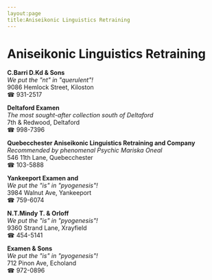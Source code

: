 ```yaml
---
layout:page
title:Aniseikonic Linguistics Retraining
---
```

# Aniseikonic Linguistics Retraining

**C.Barri D.Kd & Sons**  
_We put the "nt" in "querulent"!_  
9086 Hemlock Street, Kiloston  
☎ 931-2517



**Deltaford Examen**  
_The most sought-after collection south of Deltaford_  
7th & Redwood, Deltaford  
☎ 998-7396



**Quebecchester Aniseikonic Linguistics Retraining and Company**  
_Recommended by phenomenal Psychic Mariska Oneal_  
546 11th Lane, Quebecchester  
☎ 103-5888



**Yankeeport Examen and**  
_We put the "is" in "pyogenesis"!_  
3984 Walnut Ave, Yankeeport  
☎ 759-6074



**N.T.Mindy T. & Orloff**  
_We put the "is" in "pyogenesis"!_  
9360 Strand Lane, Xrayfield  
☎ 454-5141



**Examen & Sons**  
_We put the "is" in "pyogenesis"!_  
712 Pinon Ave, Echoland  
☎ 972-0896



